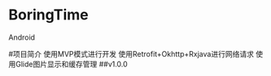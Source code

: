 # BoringTime
Android

#项目简介
    使用MVP模式进行开发
    使用Retrofit+Okhttp+Rxjava进行网络请求
    使用Glide图片显示和缓存管理
##v1.0.0
